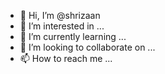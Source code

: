 - 👋 Hi, I’m @shrizaan
- 👀 I’m interested in ...
- 🌱 I’m currently learning ...
- 💞️ I’m looking to collaborate on ...
- 📫 How to reach me ...

<!---
shrizaan/shrizaan is a ✨ special ✨ repository because its `README.md` (this file) appears on your GitHub profile.
You can click the Preview link to take a look at your changes.
--->
